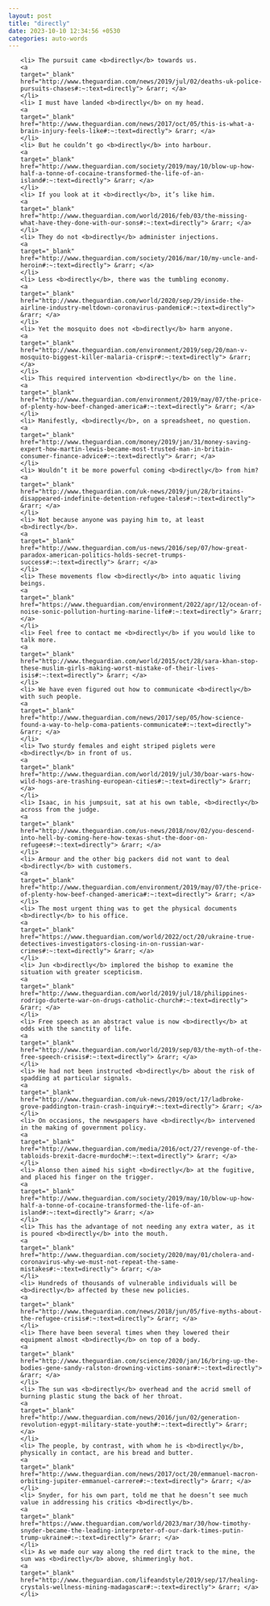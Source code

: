 ```yaml
---
layout: post
title: "directly"
date: 2023-10-10 12:34:56 +0530
categories: auto-words
---
```

<ol>

    <li> The pursuit came <b>directly</b> towards us.
    <a 
    target="_blank" 
    href="http://www.theguardian.com/news/2019/jul/02/deaths-uk-police-pursuits-chases#:~:text=directly"> &rarr; </a>
    </li>
    <li> I must have landed <b>directly</b> on my head.
    <a 
    target="_blank" 
    href="http://www.theguardian.com/news/2017/oct/05/this-is-what-a-brain-injury-feels-like#:~:text=directly"> &rarr; </a>
    </li>
    <li> But he couldn’t go <b>directly</b> into harbour.
    <a 
    target="_blank" 
    href="http://www.theguardian.com/society/2019/may/10/blow-up-how-half-a-tonne-of-cocaine-transformed-the-life-of-an-island#:~:text=directly"> &rarr; </a>
    </li>
    <li> If you look at it <b>directly</b>, it’s like him.
    <a 
    target="_blank" 
    href="http://www.theguardian.com/world/2016/feb/03/the-missing-what-have-they-done-with-our-sons#:~:text=directly"> &rarr; </a>
    </li>
    <li> They do not <b>directly</b> administer injections.
    <a 
    target="_blank" 
    href="http://www.theguardian.com/society/2016/mar/10/my-uncle-and-heroin#:~:text=directly"> &rarr; </a>
    </li>
    <li> Less <b>directly</b>, there was the tumbling economy.
    <a 
    target="_blank" 
    href="http://www.theguardian.com/world/2020/sep/29/inside-the-airline-industry-meltdown-coronavirus-pandemic#:~:text=directly"> &rarr; </a>
    </li>
    <li> Yet the mosquito does not <b>directly</b> harm anyone.
    <a 
    target="_blank" 
    href="http://www.theguardian.com/environment/2019/sep/20/man-v-mosquito-biggest-killer-malaria-crispr#:~:text=directly"> &rarr; </a>
    </li>
    <li> This required intervention <b>directly</b> on the line.
    <a 
    target="_blank" 
    href="http://www.theguardian.com/environment/2019/may/07/the-price-of-plenty-how-beef-changed-america#:~:text=directly"> &rarr; </a>
    </li>
    <li> Manifestly, <b>directly</b>, on a spreadsheet, no question.
    <a 
    target="_blank" 
    href="http://www.theguardian.com/money/2019/jan/31/money-saving-expert-how-martin-lewis-became-most-trusted-man-in-britain-consumer-finance-advice#:~:text=directly"> &rarr; </a>
    </li>
    <li> Wouldn’t it be more powerful coming <b>directly</b> from him?
    <a 
    target="_blank" 
    href="http://www.theguardian.com/uk-news/2019/jun/28/britains-disappeared-indefinite-detention-refugee-tales#:~:text=directly"> &rarr; </a>
    </li>
    <li> Not because anyone was paying him to, at least <b>directly</b>.
    <a 
    target="_blank" 
    href="http://www.theguardian.com/us-news/2016/sep/07/how-great-paradox-american-politics-holds-secret-trumps-success#:~:text=directly"> &rarr; </a>
    </li>
    <li> These movements flow <b>directly</b> into aquatic living beings.
    <a 
    target="_blank" 
    href="https://www.theguardian.com/environment/2022/apr/12/ocean-of-noise-sonic-pollution-hurting-marine-life#:~:text=directly"> &rarr; </a>
    </li>
    <li> Feel free to contact me <b>directly</b> if you would like to talk more.
    <a 
    target="_blank" 
    href="http://www.theguardian.com/world/2015/oct/28/sara-khan-stop-these-muslim-girls-making-worst-mistake-of-their-lives-isis#:~:text=directly"> &rarr; </a>
    </li>
    <li> We have even figured out how to communicate <b>directly</b> with such people.
    <a 
    target="_blank" 
    href="http://www.theguardian.com/news/2017/sep/05/how-science-found-a-way-to-help-coma-patients-communicate#:~:text=directly"> &rarr; </a>
    </li>
    <li> Two sturdy females and eight striped piglets were <b>directly</b> in front of us.
    <a 
    target="_blank" 
    href="http://www.theguardian.com/world/2019/jul/30/boar-wars-how-wild-hogs-are-trashing-european-cities#:~:text=directly"> &rarr; </a>
    </li>
    <li> Isaac, in his jumpsuit, sat at his own table, <b>directly</b> across from the judge.
    <a 
    target="_blank" 
    href="http://www.theguardian.com/us-news/2018/nov/02/you-descend-into-hell-by-coming-here-how-texas-shut-the-door-on-refugees#:~:text=directly"> &rarr; </a>
    </li>
    <li> Armour and the other big packers did not want to deal <b>directly</b> with customers.
    <a 
    target="_blank" 
    href="http://www.theguardian.com/environment/2019/may/07/the-price-of-plenty-how-beef-changed-america#:~:text=directly"> &rarr; </a>
    </li>
    <li> The most urgent thing was to get the physical documents <b>directly</b> to his office.
    <a 
    target="_blank" 
    href="https://www.theguardian.com/world/2022/oct/20/ukraine-true-detectives-investigators-closing-in-on-russian-war-crimes#:~:text=directly"> &rarr; </a>
    </li>
    <li> Jun <b>directly</b> implored the bishop to examine the situation with greater scepticism.
    <a 
    target="_blank" 
    href="http://www.theguardian.com/world/2019/jul/18/philippines-rodrigo-duterte-war-on-drugs-catholic-church#:~:text=directly"> &rarr; </a>
    </li>
    <li> Free speech as an abstract value is now <b>directly</b> at odds with the sanctity of life.
    <a 
    target="_blank" 
    href="http://www.theguardian.com/world/2019/sep/03/the-myth-of-the-free-speech-crisis#:~:text=directly"> &rarr; </a>
    </li>
    <li> He had not been instructed <b>directly</b> about the risk of spadding at particular signals.
    <a 
    target="_blank" 
    href="http://www.theguardian.com/uk-news/2019/oct/17/ladbroke-grove-paddington-train-crash-inquiry#:~:text=directly"> &rarr; </a>
    </li>
    <li> On occasions, the newspapers have <b>directly</b> intervened in the making of government policy.
    <a 
    target="_blank" 
    href="http://www.theguardian.com/media/2016/oct/27/revenge-of-the-tabloids-brexit-dacre-murdoch#:~:text=directly"> &rarr; </a>
    </li>
    <li> Alonso then aimed his sight <b>directly</b> at the fugitive, and placed his finger on the trigger.
    <a 
    target="_blank" 
    href="http://www.theguardian.com/society/2019/may/10/blow-up-how-half-a-tonne-of-cocaine-transformed-the-life-of-an-island#:~:text=directly"> &rarr; </a>
    </li>
    <li> This has the advantage of not needing any extra water, as it is poured <b>directly</b> into the mouth.
    <a 
    target="_blank" 
    href="http://www.theguardian.com/society/2020/may/01/cholera-and-coronavirus-why-we-must-not-repeat-the-same-mistakes#:~:text=directly"> &rarr; </a>
    </li>
    <li> Hundreds of thousands of vulnerable individuals will be <b>directly</b> affected by these new policies.
    <a 
    target="_blank" 
    href="http://www.theguardian.com/news/2018/jun/05/five-myths-about-the-refugee-crisis#:~:text=directly"> &rarr; </a>
    </li>
    <li> There have been several times when they lowered their equipment almost <b>directly</b> on top of a body.
    <a 
    target="_blank" 
    href="http://www.theguardian.com/science/2020/jan/16/bring-up-the-bodies-gene-sandy-ralston-drowning-victims-sonar#:~:text=directly"> &rarr; </a>
    </li>
    <li> The sun was <b>directly</b> overhead and the acrid smell of burning plastic stung the back of her throat.
    <a 
    target="_blank" 
    href="http://www.theguardian.com/news/2016/jun/02/generation-revolution-egypt-military-state-youth#:~:text=directly"> &rarr; </a>
    </li>
    <li> The people, by contrast, with whom he is <b>directly</b>, physically in contact, are his bread and butter.
    <a 
    target="_blank" 
    href="http://www.theguardian.com/news/2017/oct/20/emmanuel-macron-orbiting-jupiter-emmanuel-carrere#:~:text=directly"> &rarr; </a>
    </li>
    <li> Snyder, for his own part, told me that he doesn’t see much value in addressing his critics <b>directly</b>.
    <a 
    target="_blank" 
    href="https://www.theguardian.com/world/2023/mar/30/how-timothy-snyder-became-the-leading-interpreter-of-our-dark-times-putin-trump-ukraine#:~:text=directly"> &rarr; </a>
    </li>
    <li> As we made our way along the red dirt track to the mine, the sun was <b>directly</b> above, shimmeringly hot.
    <a 
    target="_blank" 
    href="http://www.theguardian.com/lifeandstyle/2019/sep/17/healing-crystals-wellness-mining-madagascar#:~:text=directly"> &rarr; </a>
    </li>